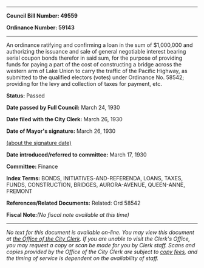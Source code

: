 

********

**Council Bill Number: 49559**
   
**Ordinance Number: 59143**
********

 An ordinance ratifying and confirming a loan in the sum of $1,000,000 and authorizing the issuance and sale of general negotiable interest bearing serial coupon bonds therefor in said sum, for the purpose of providing funds for paying a part of the cost of constructing a bridge across the western arm of Lake Union to carry the traffic of the Pacific Highway, as submitted to the qualified electors (votes) under Ordinance No. 58542; providing for the levy and collection of taxes for payment, etc.

**Status:** Passed
   
**Date passed by Full Council:** March 24, 1930
   
**Date filed with the City Clerk:** March 26, 1930
   
**Date of Mayor's signature:** March 26, 1930
   
[(about the signature date)](/~public/approvaldate.htm)
   
   
   
**Date introduced/referred to committee:** March 17, 1930
   
**Committee:** Finance
   
   
**Index Terms:** BONDS, INITIATIVES-AND-REFERENDA, LOANS, TAXES, FUNDS, CONSTRUCTION, BRIDGES, AURORA-AVENUE, QUEEN-ANNE, FREMONT

**References/Related Documents:** Related: Ord 58542

**Fiscal Note:**_(No fiscal note available at this time)_
********

_No text for this document is available on-line. You may view this document at [the Office of the City Clerk](http://www.seattle.gov/leg/clerk/contactUs.htm). If you are unable to visit the Clerk's Office, you may request a copy or scan be made for you by Clerk staff. Scans and copies provided by the Office of the City Clerk are subject to [copy fees](http://clerk.seattle.gov/~public/clerkfees.htm), and the timing of service is dependent on the availability of staff._

